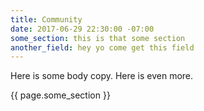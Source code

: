 ```yaml
---
title: Community
date: 2017-06-29 22:30:00 -07:00
some_section: this is that some section
another_field: hey yo come get this field
---
```


Here is some body copy. Here is even more.

{{ page.some_section }}
